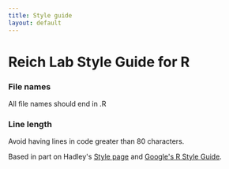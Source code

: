 ```yaml
---
title: Style guide
layout: default
---
```


# Reich Lab Style Guide for R

### File names
All file names should end in .R

### Line length
Avoid having lines in code greater than 80 characters.


Based in part on Hadley's [Style page](https://raw.githubusercontent.com/hadley/adv-r/master/Style.rmd) and [Google's R Style Guide](http://google-styleguide.googlecode.com/svn/trunk/Rguide.xml).
